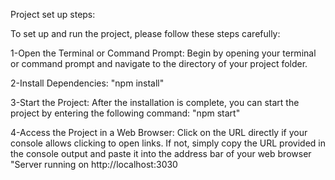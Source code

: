 Project set up steps:

To set up and run the project, please follow these steps carefully:

1-Open the Terminal or Command Prompt: Begin by opening your
terminal or command prompt and navigate to the directory of your
project folder.

2-Install Dependencies: "npm install"

3-Start the Project: After the installation is complete, you can start the
project by entering the following command: "npm start"

4-Access the Project in a Web Browser: Click on the URL directly if your
console allows clicking to open links. If not, simply copy the URL
provided in the console output and paste it into the address bar of your
web browser "Server running on http://localhost:3030
